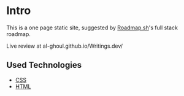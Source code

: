 # Intro

This is a one page static site,
suggested by [Roadmap.sh](https://roadmap.sh/full-stack)'s full stack roadmap.

Live review at al-ghoul.github.io/Writings.dev/

## Used Technologies

- [CSS](https://developer.mozilla.org/en-US/docs/Web/CSS)
- [HTML](https://developer.mozilla.org/en-US/docs/Web/HTML)
